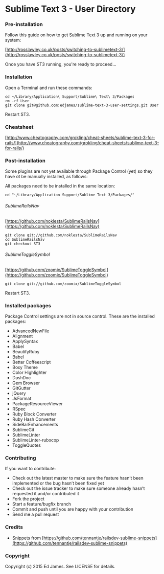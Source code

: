 # Sublime Text 3 - User Directory

### Pre-installation

Follow this guide on how to get Sublime Text 3 up and running on your system:

[http://rosslawley.co.uk/posts/switching-to-sublimetext-3/](http://rosslawley.co.uk/posts/switching-to-sublimetext-3/)

Once you have ST3 running, you're ready to proceed...

### Installation

Open a Terminal and run these commands:

    cd ~/Library/Application\ Support/Sublime\ Text\ 3/Packages
    rm -rf User
    git clone git@github.com:edjames/sublime-text-3-user-settings.git User

Restart ST3.

### Cheatsheet

[http://www.cheatography.com/grokling/cheat-sheets/sublime-text-3-for-rails/](http://www.cheatography.com/grokling/cheat-sheets/sublime-text-3-for-rails/)

### Post-installation

Some plugins are not yet available through Package Control (yet) so they have ot be manually installed, as follows:

All packages need to be installed in the same location:

    cd "~/Library/Application Support/Sublime Text 3/Packages/"

###### SublimeRailsNav

[https://github.com/noklesta/SublimeRailsNav](https://github.com/noklesta/SublimeRailsNav)

    git clone git://github.com/noklesta/SublimeRailsNav
    cd SublimeRailsNav
    git checkout ST3

###### SublimeToggleSymbol

[https://github.com/zoomix/SublimeToggleSymbol](https://github.com/zoomix/SublimeToggleSymbol)

    git clone git://github.com/zoomix/SublimeToggleSymbol

Restart ST3.

### Installed packages

Package Control settings are not in source control.
These are the installed packages:

- AdvancedNewFile
- Alignment
- ApplySyntax
- Babel
- BeautifyRuby
- Babel
- Better Coffeescript
- Boxy Theme
- Color Highlighter
- DashDoc
- Gem Browser
- GitGutter
- jQuery
- JsFormat
- PackageResourceViewer
- RSpec
- Ruby Block Converter
- Ruby Hash Converter
- SideBarEnhancements
- SublimeGit
- SublimeLinter
- SublimeLinter-rubocop
- ToggleQuotes

### Contributing

If you want to contribute:

- Check out the latest master to make sure the feature hasn’t been implemented or the bug hasn’t been fixed yet
- Check out the issue tracker to make sure someone already hasn’t requested it and/or contributed it
- Fork the project
- Start a feature/bugfix branch
- Commit and push until you are happy with your contribution
- Send me a pull request

### Credits
- Snippets from [https://github.com/tennantje/railsdev-sublime-snippets](https://github.com/tennantje/railsdev-sublime-snippets)

### Copyright

Copyright (c) 2015 Ed James. See LICENSE for details.

